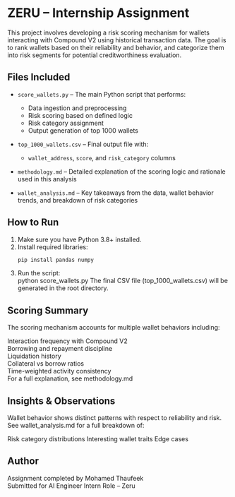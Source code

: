 # ZERU – Internship Assignment

This project involves developing a risk scoring mechanism for wallets interacting with Compound V2 using historical transaction data. The goal is to rank wallets based on their reliability and behavior, and categorize them into risk segments for potential creditworthiness evaluation.

## Files Included

- `score_wallets.py` – The main Python script that performs:
  - Data ingestion and preprocessing
  - Risk scoring based on defined logic
  - Risk category assignment
  - Output generation of top 1000 wallets

- `top_1000_wallets.csv` – Final output file with:
  - `wallet_address`, `score`, and `risk_category` columns

- `methodology.md` – Detailed explanation of the scoring logic and rationale used in this analysis

- `wallet_analysis.md` – Key takeaways from the data, wallet behavior trends, and breakdown of risk categories


## How to Run

1. Make sure you have Python 3.8+ installed.
2. Install required libraries:
   ```bash
   pip install pandas numpy
3. Run the script:  
python score_wallets.py
The final CSV file (top_1000_wallets.csv) will be generated in the root directory.

## Scoring Summary

The scoring mechanism accounts for multiple wallet behaviors including:

Interaction frequency with Compound V2  
Borrowing and repayment discipline  
Liquidation history  
Collateral vs borrow ratios  
Time-weighted activity consistency  
For a full explanation, see methodology.md  

## Insights & Observations

Wallet behavior shows distinct patterns with respect to reliability and risk. See wallet_analysis.md for a full breakdown of:

Risk category distributions
Interesting wallet traits
Edge cases

## Author

Assignment completed by Mohamed Thaufeek  
Submitted for AI Engineer Intern Role – Zeru

